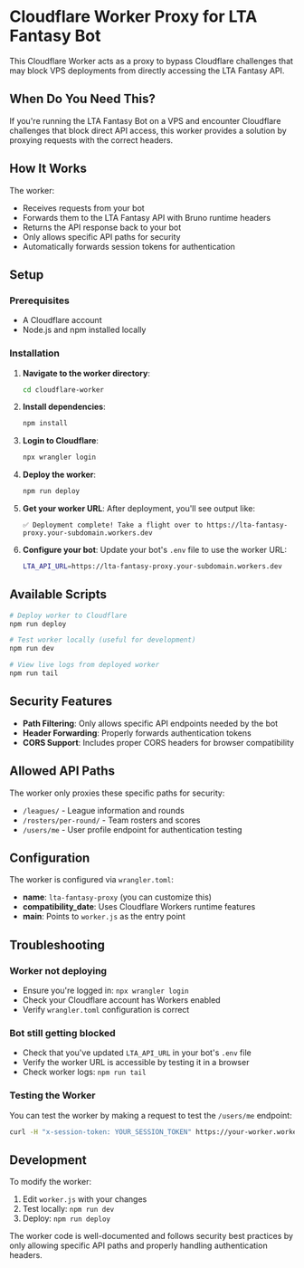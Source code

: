 # Cloudflare Worker Proxy for LTA Fantasy Bot

This Cloudflare Worker acts as a proxy to bypass Cloudflare challenges that may block VPS deployments from directly accessing the LTA Fantasy API.

## When Do You Need This?

If you're running the LTA Fantasy Bot on a VPS and encounter Cloudflare challenges that block direct API access, this worker provides a solution by proxying requests with the correct headers.

## How It Works

The worker:
- Receives requests from your bot
- Forwards them to the LTA Fantasy API with Bruno runtime headers
- Returns the API response back to your bot
- Only allows specific API paths for security
- Automatically forwards session tokens for authentication

## Setup

### Prerequisites

- A Cloudflare account
- Node.js and npm installed locally

### Installation

1. **Navigate to the worker directory**:
   ```bash
   cd cloudflare-worker
   ```

2. **Install dependencies**:
   ```bash
   npm install
   ```

3. **Login to Cloudflare**:
   ```bash
   npx wrangler login
   ```

4. **Deploy the worker**:
   ```bash
   npm run deploy
   ```

5. **Get your worker URL**:
   After deployment, you'll see output like:
   ```
   ✅ Deployment complete! Take a flight over to https://lta-fantasy-proxy.your-subdomain.workers.dev
   ```

6. **Configure your bot**:
   Update your bot's `.env` file to use the worker URL:
   ```bash
   LTA_API_URL=https://lta-fantasy-proxy.your-subdomain.workers.dev
   ```

## Available Scripts

```bash
# Deploy worker to Cloudflare
npm run deploy

# Test worker locally (useful for development)
npm run dev

# View live logs from deployed worker
npm run tail
```

## Security Features

- **Path Filtering**: Only allows specific API endpoints needed by the bot
- **Header Forwarding**: Properly forwards authentication tokens
- **CORS Support**: Includes proper CORS headers for browser compatibility

## Allowed API Paths

The worker only proxies these specific paths for security:
- `/leagues/` - League information and rounds
- `/rosters/per-round/` - Team rosters and scores  
- `/users/me` - User profile endpoint for authentication testing

## Configuration

The worker is configured via `wrangler.toml`:
- **name**: `lta-fantasy-proxy` (you can customize this)
- **compatibility_date**: Uses Cloudflare Workers runtime features
- **main**: Points to `worker.js` as the entry point

## Troubleshooting

### Worker not deploying
- Ensure you're logged in: `npx wrangler login`
- Check your Cloudflare account has Workers enabled
- Verify `wrangler.toml` configuration is correct

### Bot still getting blocked
- Check that you've updated `LTA_API_URL` in your bot's `.env` file
- Verify the worker URL is accessible by testing it in a browser
- Check worker logs: `npm run tail`

### Testing the Worker

You can test the worker by making a request to test the `/users/me` endpoint:

```bash
curl -H "x-session-token: YOUR_SESSION_TOKEN" https://your-worker.workers.dev/users/me
```

## Development

To modify the worker:

1. Edit `worker.js` with your changes
2. Test locally: `npm run dev`
3. Deploy: `npm run deploy`

The worker code is well-documented and follows security best practices by only allowing specific API paths and properly handling authentication headers.
